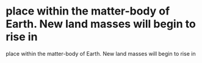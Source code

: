 # place within the matter-body of Earth. New land masses will begin to rise in

place within the matter-body of Earth. New land masses will begin to rise in